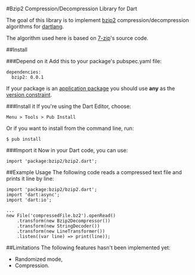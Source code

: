#Bzip2 Compression/Decompression Library for Dart

The goal of this library is to implement [bzip2](http://www.bzip.org/) compression/decompression algorithms for [dartlang](http://www.dartlang.org/).

The algorithm used here is based on [7-zip](http://www.7-zip.org/)'s source code.

##Install

###Depend on it
Add this to your package's pubspec.yaml file:

    dependencies:
      bzip2: 0.0.1

If your package is an [application package](http://pub.dartlang.org/doc/glossary.html#application-package) you should use **any** as the [version constraint](http://pub.dartlang.org/doc/glossary.html#version-constraint).

###Install it
If you're using the Dart Editor, choose:

    Menu > Tools > Pub Install

Or if you want to install from the command line, run:

    $ pub install

###Import it
Now in your Dart code, you can use:

    import 'package:bzip2/bzip2.dart';

##Example Usage
The following code reads a compressed text file and prints it line by line:

    import 'package:bzip2/bzip2.dart';
    import 'dart:async';
    import 'dart:io';

    ...
    new File('compressedFile.bz2').openRead()
        .transform(new Bzip2Decompressor())
        .transform(new StringDecoder())
        .transform(new LineTransformer())
        .listen((var line) => print(line));

##Limitations
The following features hasn't been implemented yet:

* Randomized mode,
* Compression.

